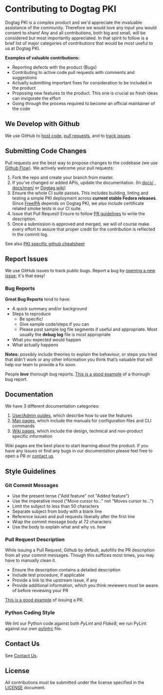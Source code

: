 # Contributing to Dogtag PKI

Dogtag PKI is a complex product and we'd appreciate the invaluable assistance of the community.
Therefore we would love any input you would consent to share! Any and all contributions, both big and small, will be considered but most importantly appreciated. In that spirit to follow is a brief list of major categories of contributions that would be most useful to us at Dogtag PKI.

**Examples of valuable contributions:**

- Reporting defects with the product (Bugs)
- Contributing to active code pull requests with comments and suggestions
- Actually submitting important fixes for consideration to be included in the product
- Proposing new features to the product. This one is crucial as fresh ideas can invigorate the effort
- Going through the process required to become an official maintainer of the code

## We Develop with Github

We use GitHub to [host code](https://github.com/dogtagpki/pki/), [pull requests](https://github.com/dogtagpki/pki/pulls), and to [track issues](https://github.com/dogtagpki/pki/issues).

## Submitting Code Changes

Pull requests are the best way to propose changes to the codebase (we use [Github Flow](https://guides.github.com/introduction/flow/index.html)). We actively welcome your pull requests:

1. Fork the repo and create your branch from master.
2. If you've changed or added APIs, update the documentation. (In [docs/](docs/) , [docs/man/](docs/manuals/) or [Dogtag wiki](https://www.dogtagpki.org))
3. Ensure the whole CI suite passes. This includes building, linting and testing a simple PKI deployment across **current stable Fedora releases**. Since [FreeIPA](https://github.com/freeipa/freeipa) depends on Dogtag PKI, we also include certificate related smoke tests in our CI suite.
4. Issue that Pull Request! Ensure to follow [PR guidelines](#pull-request-description) to write the description.
5. Once a submission is approved and merged, we will of course make every effort to assure that proper credit for the contribution is reflected in the commit log.

See also [PKI specific github cheatsheet](https://www.dogtagpki.org/wiki/GitHub_Pull_Request)

## Report Issues

We use GitHub issues to track public bugs. Report a bug by [opening a new issue](https://github.com/dogtagpki/pki/issues/new/choose); it's that easy!

### Bug Reports

**Great Bug Reports** tend to have:

- A quick summary and/or background
- Steps to reproduce
  - Be specific!
  - Give sample code/steps if you can
  - Please post sample log file segments if useful and appropriate. Most usually the **debug log** file is most appropriate
- What you expected would happen
- What actually happens

**Notes:** possibly include theories to explain the behaviour, or steps you tried that didn't work or any other information you think that’s valuable that will help our team to provide a fix soon.

People ***love*** thorough bug reports. [This is a good example](https://github.com/dogtagpki/pki/issues/3311) of a thorough bug report.

## Documentation

We have 3 different documentation categories:

1. [User/Admin guides](docs/), which describe how to use the features
2. [Man pages](docs/manuals/), which include the manuals for configuration files and CLI commands
3. [Wiki pages](https://www.dogtagpki.org/wiki/PKI_Main_Page), which include the design, technical and non-product specific information

Wiki pages are the best place to start learning about the product. If you have any issues or find any bugs in our documentation please feel free to open a PR or [contact us](#contact-us).

## Style Guidelines

### Git Commit Messages

- Use the present tense ("Add feature" not "Added feature")
- Use the imperative mood ("Move cursor to..." not "Moves cursor to...")
- Limit the subject to less than 50 characters
- Separate subject from body with a blank line
- Reference issues and pull requests liberally after the first line
- Wrap the commit message body at 72 characters
- Use the body to explain what and why vs. how

### Pull Request Description

While issuing a Pull Request, Github by default, autofills the PR description from all your commit messages. Though this suffices most times, you may have to manually clean it.

- Ensure the description contains a detailed description
- Include test procedure, if applicable
- Provide a link to the upstream issue, if any
- Provide additional information, which you think reviewers must be aware of before reviewing your PR

[This is a good example](https://github.com/dogtagpki/pki/pull/471) of issuing a PR.

### Python Coding Style

We lint our Python code against both *PyLint* and *Flake8*; we run PyLint against our own [pylintrc](tests/pylintrc) file.

## Contact Us

See [Contact Us](https://github.com/dogtagpki/pki/wiki/Contact-Us).

## License

All contributions must be submitted under the license specified in the [LICENSE](LICENSE) document.
